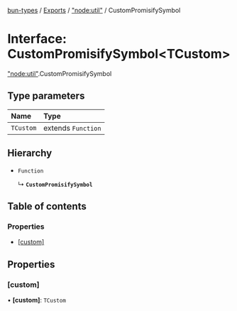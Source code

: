 [bun-types](https://github.com/oven-sh/bun-types/blob/master/api-docs/README.md) / [Exports](https://github.com/oven-sh/bun-types/blob/master/api-docs/modules.md) / ["node:util"](https://github.com/oven-sh/bun-types/blob/master/api-docs/modules/node_util_.md) / CustomPromisifySymbol

# Interface: CustomPromisifySymbol<TCustom\>

["node:util"](https://github.com/oven-sh/bun-types/blob/master/api-docs/modules/node_util_.md).CustomPromisifySymbol

## Type parameters

| Name | Type |
| :------ | :------ |
| `TCustom` | extends `Function` |

## Hierarchy

- `Function`

  ↳ **`CustomPromisifySymbol`**

## Table of contents

### Properties

- [[custom]](https://github.com/oven-sh/bun-types/blob/master/api-docs/interfaces/node_util_.CustomPromisifySymbol.md#[custom])

## Properties

### [custom]

• **[custom]**: `TCustom`
